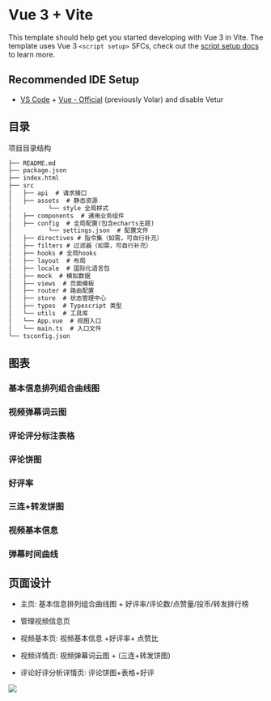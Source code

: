 # Vue 3 + Vite

This template should help get you started developing with Vue 3 in Vite. The template uses Vue 3 `<script setup>` SFCs, check out the [script setup docs](https://v3.vuejs.org/api/sfc-script-setup.html#sfc-script-setup) to learn more.

## Recommended IDE Setup

- [VS Code](https://code.visualstudio.com/) + [Vue - Official](https://marketplace.visualstudio.com/items?itemName=Vue.volar) (previously Volar) and disable Vetur

## 目录

项目目录结构

```md
├── README.md
├── package.json
├── index.html
├── src
│   ├── api  # 请求接口
│   ├── assets  # 静态资源
│          └── style 全局样式
│   ├── components  # 通用业务组件
│   ├── config  # 全局配置(包含echarts主题)
│          └── settings.json  # 配置文件
│   ├── directives # 指令集（如需，可自行补充）
│   ├── filters # 过滤器（如需，可自行补充）
│   ├── hooks # 全局hooks
│   ├── layout  # 布局
│   ├── locale  # 国际化语言包
│   ├── mock  # 模拟数据
│   ├── views  # 页面模板
│   ├── router # 路由配置
│   ├── store  # 状态管理中心
│   ├── types  # Typescript 类型
│   └── utils  # 工具库
│   └── App.vue  # 视图入口
│   └── main.ts  # 入口文件
└── tsconfig.json
```

## 图表

### 基本信息排列组合曲线图

### 视频弹幕词云图

### 评论评分标注表格

### 评论饼图

### 好评率

### 三连+转发饼图

### 视频基本信息

### 弹幕时间曲线


## 页面设计

- 主页: 基本信息排列组合曲线图 + 好评率/评论数/点赞量/投币/转发排行榜
- 管理视频信息页


- 视频基本页:  视频基本信息 +好评率+ 点赞比
- 视频详情页:  视频弹幕词云图 + (三连+转发饼图)
- 评论好评分析详情页: 评论饼图+表格+好评



![](https://cdn.jsdelivr.net/gh/open17/Pic/img/202404262323829.png)


